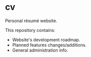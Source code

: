 # cv

Personal résumé website.

This repository contains:
- Website's development roadmap.
- Planned features changes/additions.
- General administration info.
